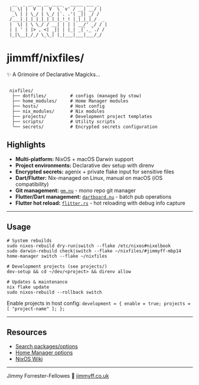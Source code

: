 ```text
  __  _ __ __ __ ____   _____ ___ _    
 |_ \| |  V  |  V  \ `v' / __| __/ |   
  _\ | | \_/ | \_/ |`. .'| _|| _/ /    
 /___|_|_|_|_|_|_|_|_!_! |_|_|_|_/  _  
 |  \| | \ \_/ / __| | | | __/' _/ / | 
 | | ' | |> , <| _|| | |_| _|`._`./ /  
 |_|\__|_/_/ \_\_| |_|___|___|___/_/   

```

# jimmff/nixfiles/

✨ A Grimoire of Declarative Magicks...

```text

 nixfiles/
  ├── dotfiles/         # configs (managed by stow)
  ├── home_modules/     # Home Manager modules
  ├── hosts/            # Host config
  ├── nix_modules/      # Nix modules
  ├── projects/         # Development project templates
  ├── scripts/          # Utility scripts
  └── secrets/          # Encrypted secrets configuration

```

## Highlights

- **Multi-platform:** NixOS + macOS Darwin support
- **Project environments:** Declarative dev setup with direnv
- **Encrypted secrets:** agenix + private flake input for sensitive files
- **Dart/Flutter:** Nix-managed on Linux, manual on macOS (iOS compatibility)
- **Git management:** [`gm.nu`](scripts/git-manager/) - mono repo git manager
- **Flutter/Dart management:** [`dartboard.nu`](scripts/dartboard/) - batch pub operations
- **Flutter hot reload:** [`flitter.rs`](scripts/flitter/) - hot reloading with debug info capture

---

## Usage

```shell
# System rebuilds
sudo nixos-rebuild dry-run|switch --flake /etc/nixos#nixelbook
sudo darwin-rebuild check|switch --flake ~/nixfiles/#jimmyff-mbp14
home-manager switch --flake ~/nixfiles

# Development projects (see projects/)
dev-setup && cd ~/dev/<project> && direnv allow

# Updates & maintenance
nix flake update
sudo nixos-rebuild --rollback switch
```

Enable projects in host config: `development = { enable = true; projects = [ "project-name" ]; };`

---

## Resources

- [Search packages/options](https://search.nixos.org/)
- [Home Manager options](https://home-manager-options.extranix.com/)
- [NixOS Wiki](https://wiki.nixos.org/)

---

Jimmy Forrester-Fellowes 🌈 [jimmyff.co.uk](https://www.jimmyff.co.uk/)

